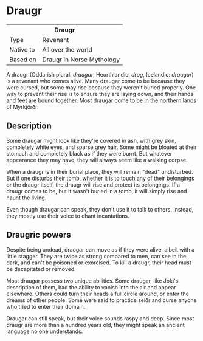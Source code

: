 # Draugr

<table><tbody>
	<tr> <th colspan=2>Draugr</th> </tr>
	<tr> <td>Type</td> <td>Revenant</td> </tr>
	<tr> <td>Native to</td> <td>All over the world</td> </tr>
	<tr> <td>Based on</td> <td>Draugr in Norse Mythology</td> </tr>
</tbody></table>

A draugr (Oddarish plural: *draugar*, Heorthlandic: *drog*, Icelandic: *draugur*) is a revenant who comes alive. Many draugar come to be because they were cursed, but some may rise because they weren't buried properly. One way to prevent their rise is to ensure they are laying down, and their hands and feet are bound together. Most draugar come to be in the northern lands of Myrkjörðr.

## Description
Some draugar might look like they're covered in ash, with grey skin, completely white eyes, and sparse grey hair. Some might be bloated at their stomach and completely black as if they were burnt. But whatever appearance they may have, they will always seem like a walking corpse.

When a draugr is in their burial place, they will remain "dead" undisturbed. But if one disturbs their tomb, whether it is to touch any of their belongings or the draugr itself, the draugr will rise and protect its belongings. If a draugr comes to be, but it wasn't buried in a tomb, it will simply rise and haunt the living.

Even though draugar can speak, they don't use it to talk to others. Instead, they mostly use their voice to chant incantations. 

## Draugric powers
Despite being undead, draugar can move as if they were alive, albeit with a little stagger. They are twice as strong compared to men, can see in the dark, and can't be poisoned or exorcised. To kill a draugr, their head must be decapitated or removed.

Most draugar possess two unique abilities. Some draugar, like Joki's description of them, had the ability to vanish into the air and appear elsewhere. Others could turn their heads a full circle around, or enter the dreams of other people. Some were said to practice seiðr and curse anyone who tried to enter their domain.

Draugar can still speak, but their voice sounds raspy and deep. Since most draugr are more than a hundred years old, they might speak an ancient language no one understands.
